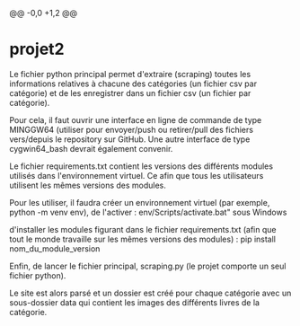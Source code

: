 @@ -0,0 +1,2 @@
# projet2

Le fichier python principal permet d'extraire (scraping) toutes les informations relatives à chacune des catégories (un fichier csv par catégorie) et de les enregistrer dans un fichier csv (un fichier par catégorie).

Pour cela, il faut ouvrir une interface en ligne de commande de type MINGGW64 (utiliser pour envoyer/push ou retirer/pull des fichiers vers/depuis le repository sur GitHub. Une autre interface de type cygwin64_bash devrait également convenir.

Le fichier requirements.txt contient les versions des différents modules utilisés dans l'environnement virtuel. Ce afin que tous les utilisateurs utilisent les mêmes versions des modules.

Pour les utiliser, il faudra créer un environnement virtuel (par exemple, python -m venv env), de l'activer : env/Scripts/activate.bat" sous Windows

d'installer les modules figurant dans le fichier requirements.txt (afin que tout le monde travaille sur les mêmes versions des modules) : pip install nom_du_module_version

Enfin, de lancer le fichier principal, scraping.py (le projet comporte un seul fichier python).

Le site est alors parsé et un dossier est créé pour chaque catégorie avec un sous-dossier data qui contient les images des différents livres de la catégorie.